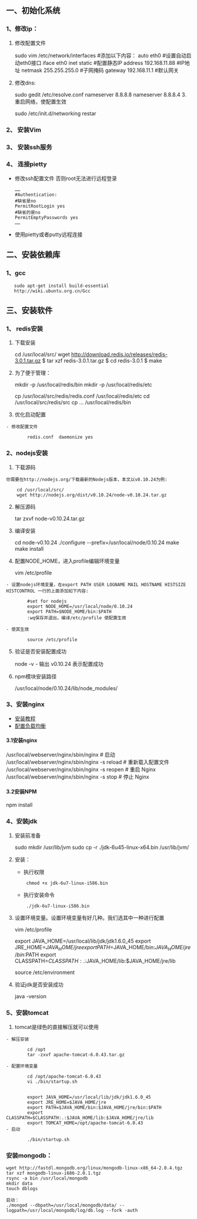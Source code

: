 ﻿
## 一、初始化系统

### 1、修改ip：
  1. 修改配置文件

        sudo vim /etc/network/interfaces #添加以下内容：
        auto eth0                  #设置自动启动eth0接口
        iface eth0 inet static     #配置静态IP
        address 192.168.11.88      #IP地址
        netmask 255.255.255.0      #子网掩码
        gateway 192.168.11.1        #默认网关
  2. 修改dns:
  
        sudo gedit /etc/resolve.conf
        nameserver 8.8.8.8
        nameserver 8.8.8.4
  3.重启网络，使配置生效

        sudo /etc/init.d/networking restar
         
### 2、 安装Vim



### 3、 安装ssh服务



### 4、 连接pietty

  - 修改ssh配置文件 否则root无法进行远程登录
 
		……
		#Authentication:
		#缺省是no
		PermitRootLogin yes
		#缺省的是no
		PermitEmptyPasswords yes
		……
  - 使用pietty或者putty远程连接


## 二、安装依赖库

### 1、gcc

       sudo apt-get install build-essential
       http://wiki.ubuntu.org.cn/Gcc
       
## 三、安装软件

### 1、 redis安装
  1. 下载安装

        cd /usr/local/src/ 
        wget http://download.redis.io/releases/redis-3.0.1.tar.gz
		$ tar xzf redis-3.0.1.tar.gz
		$ cd redis-3.0.1
		$ make

  2. 为了便于管理：

        mkdir -p /usr/local/redis/bin
        mkdir -p /usr/local/redis/etc
          
        cp /usr/local/src/redis/redis.conf /usr/local/redis/etc
        cd /usr/local/src/redis/src
        cp ...  /usr/local/redis/bin

  3. 优化启动配置
 
    - 修改配置文件
        
            redis.conf  daemonize yes
        
### 2、nodejs安装

  1. 下载源码 
  
    你需要在http://nodejs.org/下载最新的Nodejs版本，本文以v0.10.24为例:

        cd /usr/local/src/
        wget http://nodejs.org/dist/v0.10.24/node-v0.10.24.tar.gz

  2. 解压源码

        tar zxvf node-v0.10.24.tar.gz

  3. 编译安装

		cd node-v0.10.24
		./configure --prefix=/usr/local/node/0.10.24
		make
		make install

  4. 配置NODE_HOME，进入profile编辑环境变量

		vim /etc/profile

    - 设置nodejs环境变量，在export PATH USER LOGNAME MAIL HOSTNAME HISTSIZE HISTCONTROL 一行的上面添加如下内容:

            #set for nodejs
			export NODE_HOME=/usr/local/node/0.10.24
			export PATH=$NODE_HOME/bin:$PATH
			:wq保存并退出，编译/etc/profile 使配置生效

    - 使其生效
   
			source /etc/profile

  5. 验证是否安装配置成功

		node -v
    - 输出 v0.10.24 表示配置成功

  6. npm模块安装路径

		/usr/local/node/0.10.24/lib/node_modules/

### 3、安装nginx  
  - [安装教程][link_tech_linux_nginx_1]
  - [配置负载均衡][link_tech_linux_nginx_2]
#### 3.1安装nginx



  /usr/local/webserver/nginx/sbin/nginx                      # 启动
	/usr/local/webserver/nginx/sbin/nginx -s reload            # 重新载入配置文件
	/usr/local/webserver/nginx/sbin/nginx -s reopen            # 重启 Nginx
	/usr/local/webserver/nginx/sbin/nginx -s stop              # 停止 Nginx
 
#### 3.2安装NPM

npm install
 
 

### 4、安装jdk
  
  1. 安装前准备
  
		sudo mkdir /usr/lib/jvm
		sudo cp -r ./jdk-6u45-linux-x64.bin /usr/lib/jvm/
  2. 安装：
	 - 执行权限
	              
            chmod +x jdk-6u7-linux-i586.bin
	 - 执行安装命令
	 
	        ./jdk-6u7-linux-i586.bin
  3. 设置环境变量。设置环境变量有好几种。我们选其中一种进行配置 

		vim /etc/profile
		 
		export JAVA_HOME=/usr/local/lib/jdk/jdk1.6.0_45
		export JRE_HOME=$JAVA_HOME/jre
		export PATH=$JAVA_HOME/bin:$JAVA_HOME/jre/bin:$PATH
		export CLASSPATH=$CLASSPATH:.:$JAVA_HOME/lib:$JAVA_HOME/jre/lib
		 
		source /etc/environment 

  4. 验证jdk是否安装成功
  		
  		java -version 
### 5、安装tomcat

  1. tomcat是绿色的直接解压就可以使用
  
    - 解压安装
    
			cd /opt
			tar -zxvf apache-tomcat-6.0.43.tar.gz

    - 配置环境变量
    
			cd /opt/apache-tomcat-6.0.43
			vi ./bin/startup.sh


			export JAVA_HOME=/usr/local/lib/jdk/jdk1.6.0_45
			export JRE_HOME=$JAVA_HOME/jre
			export PATH=$JAVA_HOME/bin:$JAVA_HOME/jre/bin:$PATH
			export CLASSPATH=$CLASSPATH:.:$JAVA_HOME/lib:$JAVA_HOME/jre/lib
			export TOMCAT_HOME=/opt/apache-tomcat-6.0.43
    - 启动
    
			./bin/startup.sh

### 安装mongodb：

	wget http://fastdl.mongodb.org/linux/mongodb-linux-x86_64-2.0.4.tgz
	tar xzf mongodb-linux-i686-2.0.1.tgz
	rsync -a bin /usr/local/mongodb
	mkdir data
	touch dblogs

	启动：
	./mongod --dbpath=/usr/local/mongodb/data/ --logpath=/usr/local/mongodb/log/db.log --fork -auth


[link_redis_1]: http://www.w3cschool.cc/redis/redis-install.html "redis安装教程"
[link_redis_2]: http://redis.io/download "redis官方"

[link_nginx_1]: http://www.w3cschool.cc/linux/nginx-install-setup.html "nginx安装教程"
[link_nginx_2]: http://blog.csdn.net/shirdrn/article/details/6845520 "nginx与tomcat负载配置"


[link_tech_linux_nginx_1]:https://github.com/star45/blog/blob/master/blogTech/Linux/nginx一学习之Nginx安装.md "nginx安装教程"
[link_tech_linux_nginx_2]:https://github.com/star45/blog/blob/master/blogTech/Linux/nginx一学习之Nginx实现Tomcat集群负载均衡.md "Nginx实现Tomcat集群负载均衡教程"



